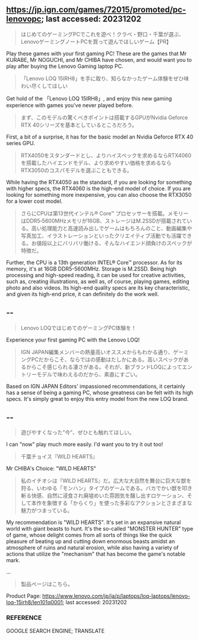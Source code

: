## https://jp.ign.com/games/72015/promoted/pc-lenovopc; last accessed: 20231202

> はじめてのゲーミングPCでこれを遊べ！クラベ・野口・千葉が選ぶ、LenovoゲーミングノートPCを買って遊んでほしいゲーム【PR】

Play these games with your first gaming PC! These are the games that Mr KURABE, Mr NOGUCHI, and Mr CHIBA have chosen, and would want you to play after buying the Lenovo Gaming laptop PC.

> 「Lenovo LOQ 15IRH8」を手に取り、知らなかったゲーム体験をぜひ味わい尽くしてほしい

Get hold of the 「Lenovo LOQ 15IRH8」, and enjoy this new gaming experience with games you've never played before.

> まず、このモデルの驚くべきポイントは搭載するGPUがNvidia Geforce RTX 40シリーズを基本としているところだろう。

First, a bit of a surprise, it has for the basic model an Nvidia Geforce RTX 40 series GPU.

> RTX4050をスタンダードとし、よりハイスペックを求めるならRTX4060を搭載したハイエンドモデル、より求めやすい価格を求めるならRTX3050のコスパモデルを選ぶこともできる。

While having the RTX4050 as the standard, if you are looking for something with higher specs, the RTX4060 is the high-end model of choice. If you are looking for something more inexpensive, you can also choose the RTX3050 for a lower cost model.

> さらにCPUは第13世代インテル® Core™ プロセッサーを搭載。メモリーはDDR5‐5600MHzメモリが16GB、ストレージはM.2SSDが搭載されている。高い処理能力と高速読み出しでゲームはもちろんのこと、動画編集や写真加工、イラストレーションといったクリエイティブ活動でも活躍できる。お値段以上にバリバリ働ける、そんなハイエンド顔負けのスペックが特徴だ。

Further, the CPU is a 13th generation INTEL® Core™ processor. As for its memory, it's at 16GB DDR5-5600MHz. Storage is M.2SSD. Being high processing and high-speed reading, it can be used for creative activities, such as, creating illustrations, as well as, of course, playing games, editing photo and also videos. Its high-end quality specs are its key characteristic, and given its high-end price, it can definitely do the work well.

## --

> Lenovo LOQではじめてのゲーミングPC体験を！

Experience your first gaming PC with the Lenovo LOQ!

> IGN JAPAN編集メンバーの熱量高いオススメからもわかる通り、ゲーミングPCだからこそ、ならではの感動はたしかにある。高いスペックがあるからこそ感じられる凄さがある。それが、新ブランドLOQによってエントリーモデルで味わえるのだから、素直にすごい。

Based on IGN JAPAN Editors' impassioned recommendations, it certainly has a sense of being a gaming PC, whose greatness can be felt with its high specs. It's simply great to enjoy this entry model from the new LOQ brand.

## --

> 遊びやすくなった”今”、ぜひとも触れてほしい。

I can "now" play much more easily. I'd want you to try it out too!

> 千葉チョイス『WILD HEARTS』

Mr CHIBA's Choice: "WILD HEARTS"

> 私のイチオシは『WILD HEARTS』だ。広大な大自然を舞台に巨大な獣を狩る、いわゆる「モンハン」タイプのゲームである。バカでかい獣を叩き斬る快感、自然に浸食され廃墟めいた雰囲気を醸し出すロケーション、そして本作を象徴する「からくり」を使った多彩なアクションとさまざまな魅力がつまっている。

My recommendation is "WILD HEARTS". It's set in an expansive natural world with giant beasts to hunt. It's the so-called "MONSTER HUNTER" type of game, whose delight comes from all sorts of things like the quick pleasure of beating up and cutting down enormous beasts amidst an atmosphere of ruins and natural erosion, while also having a variety of actions that utilize the "mechanism" that has become the game's notable mark.

...

> 製品ページはこちら。

Product Page: https://www.lenovo.com/jp/ja/p/laptops/loq-laptops/lenovo-loq-15irh8/len101q0001; last accessed: 20231202

### REFERENCE

GOOGLE SEARCH ENGINE; TRANSLATE


